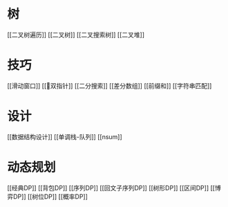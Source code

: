 
# 树
[[二叉树遍历]]
[[二叉树]]
[[二叉搜索树]]
[[二叉堆]]



# 技巧
[[滑动窗口]]
[[📎双指针]]
[[二分搜索]]
[[差分数组]]
[[前缀和]]
[[字符串匹配]]


# 设计
[[数据结构设计]]
[[单调栈-队列]]
[[nsum]]


# 动态规划
[[经典DP]]
[[背包DP]]
[[序列DP]]
[[回文子序列DP]]
[[树形DP]]
[[区间DP]]
[[博弈DP]]
[[树位DP]]
[[概率DP]]







